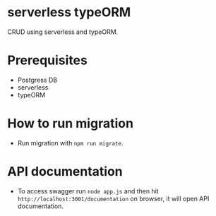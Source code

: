# serverless typeORM
CRUD using serverless and typeORM.

# Prerequisites
- Postgress DB
- serverless
- typeORM

# How to run migration

- Run migration with `npm run migrate`.

# API documentation
- To access swagger run `node app.js` and then hit `http://localhost:3001/documentation` on browser, it will open API documentation.
